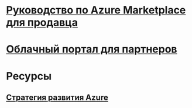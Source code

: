 

# [Руководство по Azure Marketplace для продавца](./seller-guide/cloud-partner-portal-seller-guide.md)


# [Облачный портал для партнеров](./cloud-partner-portal/cloud-partner-portal-what-is-the-cloud-partner-portal.md)


# Ресурсы


## [Стратегия развития Azure](https://azure.microsoft.com/roadmap/)
